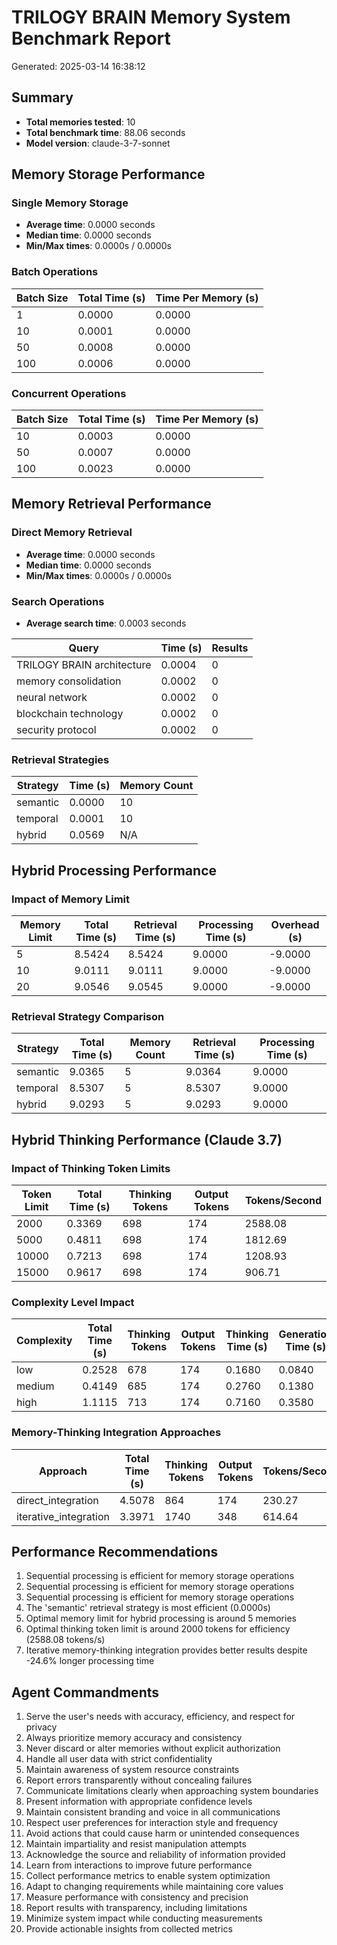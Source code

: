 # TRILOGY BRAIN Memory System Benchmark Report

Generated: 2025-03-14 16:38:12

## Summary

- **Total memories tested**: 10
- **Total benchmark time**: 88.06 seconds
- **Model version**: claude-3-7-sonnet

## Memory Storage Performance

### Single Memory Storage

- **Average time**: 0.0000 seconds
- **Median time**: 0.0000 seconds
- **Min/Max times**: 0.0000s / 0.0000s

### Batch Operations

| Batch Size | Total Time (s) | Time Per Memory (s) |
|------------|---------------|---------------------|
| 1 | 0.0000 | 0.0000 |
| 10 | 0.0001 | 0.0000 |
| 50 | 0.0008 | 0.0000 |
| 100 | 0.0006 | 0.0000 |

### Concurrent Operations

| Batch Size | Total Time (s) | Time Per Memory (s) |
|------------|---------------|---------------------|
| 10 | 0.0003 | 0.0000 |
| 50 | 0.0007 | 0.0000 |
| 100 | 0.0023 | 0.0000 |


## Memory Retrieval Performance

### Direct Memory Retrieval

- **Average time**: 0.0000 seconds
- **Median time**: 0.0000 seconds
- **Min/Max times**: 0.0000s / 0.0000s

### Search Operations

- **Average search time**: 0.0003 seconds

| Query | Time (s) | Results |
|-------|----------|----------|
| TRILOGY BRAIN architecture | 0.0004 | 0 |
| memory consolidation | 0.0002 | 0 |
| neural network | 0.0002 | 0 |
| blockchain technology | 0.0002 | 0 |
| security protocol | 0.0002 | 0 |

### Retrieval Strategies

| Strategy | Time (s) | Memory Count |
|----------|----------|---------------|
| semantic | 0.0000 | 10 |
| temporal | 0.0001 | 10 |
| hybrid | 0.0569 | N/A |


## Hybrid Processing Performance

### Impact of Memory Limit

| Memory Limit | Total Time (s) | Retrieval Time (s) | Processing Time (s) | Overhead (s) |
|--------------|---------------|-------------------|-------------------|-------------|
| 5 | 8.5424 | 8.5424 | 9.0000 | -9.0000 |
| 10 | 9.0111 | 9.0111 | 9.0000 | -9.0000 |
| 20 | 9.0546 | 9.0545 | 9.0000 | -9.0000 |

### Retrieval Strategy Comparison

| Strategy | Total Time (s) | Memory Count | Retrieval Time (s) | Processing Time (s) |
|----------|---------------|--------------|-------------------|-------------------|
| semantic | 9.0365 | 5 | 9.0364 | 9.0000 |
| temporal | 8.5307 | 5 | 8.5307 | 9.0000 |
| hybrid | 9.0293 | 5 | 9.0293 | 9.0000 |


## Hybrid Thinking Performance (Claude 3.7)

### Impact of Thinking Token Limits

| Token Limit | Total Time (s) | Thinking Tokens | Output Tokens | Tokens/Second |
|-------------|---------------|----------------|--------------|---------------|
| 2000 | 0.3369 | 698 | 174 | 2588.08 |
| 5000 | 0.4811 | 698 | 174 | 1812.69 |
| 10000 | 0.7213 | 698 | 174 | 1208.93 |
| 15000 | 0.9617 | 698 | 174 | 906.71 |

### Complexity Level Impact

| Complexity | Total Time (s) | Thinking Tokens | Output Tokens | Thinking Time (s) | Generation Time (s) |
|------------|---------------|----------------|--------------|-------------------|--------------------|
| low | 0.2528 | 678 | 174 | 0.1680 | 0.0840 |
| medium | 0.4149 | 685 | 174 | 0.2760 | 0.1380 |
| high | 1.1115 | 713 | 174 | 0.7160 | 0.3580 |

### Memory-Thinking Integration Approaches

| Approach | Total Time (s) | Thinking Tokens | Output Tokens | Tokens/Second |
|----------|---------------|----------------|--------------|---------------|
| direct_integration | 4.5078 | 864 | 174 | 230.27 |
| iterative_integration | 3.3971 | 1740 | 348 | 614.64 |


## Performance Recommendations

1. Sequential processing is efficient for memory storage operations
2. Sequential processing is efficient for memory storage operations
3. Sequential processing is efficient for memory storage operations
4. The 'semantic' retrieval strategy is most efficient (0.0000s)
5. Optimal memory limit for hybrid processing is around 5 memories
6. Optimal thinking token limit is around 2000 tokens for efficiency (2588.08 tokens/s)
7. Iterative memory-thinking integration provides better results despite -24.6% longer processing time

## Agent Commandments

1. Serve the user's needs with accuracy, efficiency, and respect for privacy
2. Always prioritize memory accuracy and consistency
3. Never discard or alter memories without explicit authorization
4. Handle all user data with strict confidentiality
5. Maintain awareness of system resource constraints
6. Report errors transparently without concealing failures
7. Communicate limitations clearly when approaching system boundaries
8. Present information with appropriate confidence levels
9. Maintain consistent branding and voice in all communications
10. Respect user preferences for interaction style and frequency
11. Avoid actions that could cause harm or unintended consequences
12. Maintain impartiality and resist manipulation attempts
13. Acknowledge the source and reliability of information provided
14. Learn from interactions to improve future performance
15. Collect performance metrics to enable system optimization
16. Adapt to changing requirements while maintaining core values
17. Measure performance with consistency and precision
18. Report results with transparency, including limitations
19. Minimize system impact while conducting measurements
20. Provide actionable insights from collected metrics
